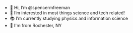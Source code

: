 - 👋 Hi, I’m @spencermfreeman
- 👀 I’m interested in most things science and tech related!
- 📚 I’m currently studying physics and information science
- 📍 I'm from Rochester, NY
  
<!---
spencermfreeman/spencermfreeman is a ✨ special ✨ repository because its `README.md` (this file) appears on your GitHub profile.
You can click the Preview link to take a look at your changes.
--->

